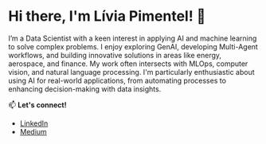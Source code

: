 # Hi there, I'm Lívia Pimentel! 👋

I’m a Data Scientist with a keen interest in applying AI and machine learning to solve complex problems. I enjoy exploring GenAI, developing Multi-Agent workflows, and building innovative solutions in areas like energy, aerospace, and finance. My work often intersects with MLOps, computer vision, and natural language processing. I'm particularly enthusiastic about using AI for real-world applications, from automating processes to enhancing decision-making with data insights.

📫 **Let's connect!**  
- [LinkedIn](https://www.linkedin.com/in/liviafpimentel)
- [Medium](https://medium.com/@liviafragoso.pi)
